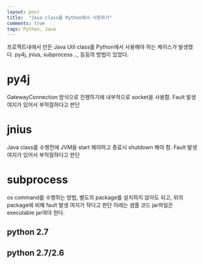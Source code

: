 ```yaml
---
layout: post
title:  "Java class를 Python에서 사용하기"
comments: true
tags: Python, Java
---
```


프로젝트내에서 만든 Java Util class를 Python에서 사용해야 하는 케이스가 발생했다. py4j, jnius, subprocess .., 등등의 방법이 있었다.

# py4j
GatewayConnection 방식으로 진행하기에 내부적으로 socket을 사용함. Fault 발생 여지가 있어서 부적절하다고 판단

# jnius
Java class를 수행전에 JVM을 start 해야하고 종료시 shutdown 해야 함. Fault 발생 여지가 있어서 부적절하다고 판단

# subprocess
os command를 수행하는 방법, 별도의 package를 설치하지 않아도 되고, 위의 package에 비해 fault 발생 여지가 작다고 판단 아래는 샘플 코드 jar파일은 executable jar여야 한다.

## python 2.7
<script src="https://gist.github.com/giljae/c608c14ce3c2db7810c568f4207f4c14.js"></script>

## python 2.7/2.6
<script src="https://gist.github.com/giljae/67adbd991b69b75754d1f6b6519d5244.js"></script>
